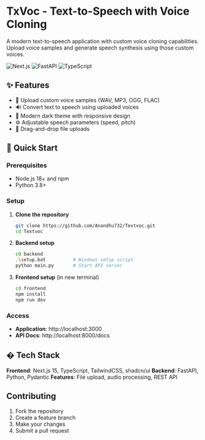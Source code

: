 # TxVoc - Text-to-Speech with Voice Cloning

A modern text-to-speech application with custom voice cloning capabilities. Upload voice samples and generate speech synthesis using those custom voices.

![Next.js](https://img.shields.io/badge/Next.js-15.5.2-black?style=flat-square&logo=next.js)
![FastAPI](https://img.shields.io/badge/FastAPI-Latest-green?style=flat-square&logo=fastapi)
![TypeScript](https://img.shields.io/badge/TypeScript-5-blue?style=flat-square&logo=typescript)

## ✨ Features

- 🎤 Upload custom voice samples (WAV, MP3, OGG, FLAC)
- 🔊 Convert text to speech using uploaded voices
- 🎨 Modern dark theme with responsive design
- ⚙️ Adjustable speech parameters (speed, pitch)
- 📱 Drag-and-drop file uploads

## 🚀 Quick Start

### Prerequisites

- Node.js 18+ and npm
- Python 3.8+

### Setup

1. **Clone the repository**

   ```bash
   git clone https://github.com/Anandhu732/Textvoc.git
   cd Textvoc
   ```

2. **Backend setup**

   ```bash
   cd backend
   .\setup.bat          # Windows setup script
   python main.py       # Start API server
   ```

3. **Frontend setup** (in new terminal)
   ```bash
   cd frontend
   npm install
   npm run dev
   ```

### Access

- **Application**: http://localhost:3000
- **API Docs**: http://localhost:8000/docs

## �️ Tech Stack

**Frontend**: Next.js 15, TypeScript, TailwindCSS, shadcn/ui
**Backend**: FastAPI, Python, Pydantic
**Features**: File upload, audio processing, REST API

## Contributing

1. Fork the repository
2. Create a feature branch
3. Make your changes
4. Submit a pull request


